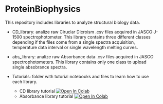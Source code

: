 # ProteinBiophysics
This repository includes libraries to analyze structural biology data. 

- CD_library: analize raw Ciruclar Dicroism .csv files acquired in JASCO J-1500 spectrophotometer. This library contains three different classes depending if the files come from a single spectra acquisition, temperature data interval or single wavelength melting curves.

- abs_library: analize raw Absorbance data .csv files acquired in JASCO spectrophotometers. This library contains only one class to upload single absobrance spectra.

- Tutorials: folder with tutorial notebooks and files to learn how to use each library.
    - CD library tutorial [![Open In Colab](https://colab.research.google.com/assets/colab-badge.svg)](https://colab.research.google.com/github/francobiglione/ProteinBiophysics/blob/main/tutorials/CD_tutorial.ipynb)
    - Absorbance library tutorial [![Open In Colab](https://colab.research.google.com/assets/colab-badge.svg)](https://colab.research.google.com/github/francobiglione/ProteinBiophysics/blob/main/tutorials/Abs_tutorial.ipynb) 
